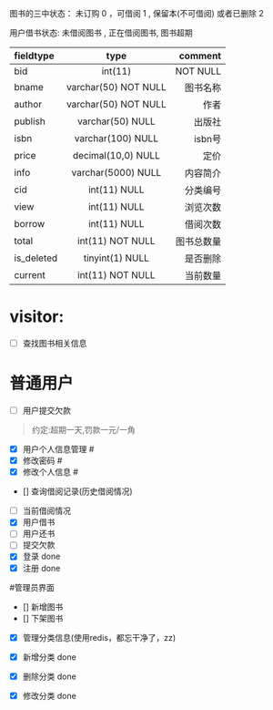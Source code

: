 图书的三中状态： 未订购 0 ，可借阅 1 , 保留本(不可借阅) 或者已删除 2 

用户借书状态: 
未借阅图书 , 正在借阅图书, 图书超期

|fieldtype|type|comment|
|:---|:---:|---:|
| bid | int(11) |NOT NULL | 图书编号|
|bname | varchar(50) NOT NULL | 图书名称
|author|varchar(50) NOT NULL|作者
|publish|varchar(50) NULL|出版社
isbn|varchar(100) NULL|isbn号
price|decimal(10,0) NULL|定价
info|varchar(5000) NULL|内容简介
cid|int(11) NULL|分类编号
view|int(11) NULL|浏览次数
borrow|int(11) NULL|借阅次数
total|int(11) NOT NULL|图书总数量
is_deleted|tinyint(1) NULL|是否删除
current|int(11) NOT NULL|当前数量

# visitor:
 
-[ ]   查找图书相关信息

# 普通用户

- [ ] 用户提交欠款
> 约定:超期一天,罚款一元/一角
 
 - [x]   用户个人信息管理 # 
 - [x]   修改密码 # 
 - [x]   修改个人信息 #
 - []   查询借阅记录(历史借阅情况)
 - [ ]   当前借阅情况
 - [x]   用户借书
 - [ ]   用户还书
 - [ ]   提交欠款
 - [x]   登录 done
 - [x]   注册 done

#管理员界面
 - []   新增图书
 - []   下架图书
 - [x]   管理分类信息(使用redis，都忘干净了，zz)
 - [x]   新增分类  done 
 - [x]   删除分类  done 
 - [x]   修改分类  done


 
 
          